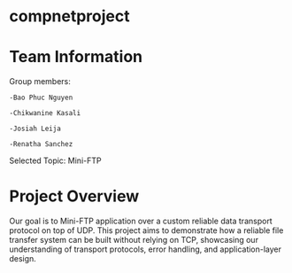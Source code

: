 # compnetproject

# Team Information
  Group members:
  
    -Bao Phuc Nguyen
  
    -Chikwanine Kasali
  
    -Josiah Leija
  
    -Renatha Sanchez

  Selected Topic: Mini-FTP

# Project Overview
  Our goal is to Mini-FTP application over a custom reliable data transport protocol on top of UDP. This project aims to demonstrate how a reliable file transfer system can be built without relying on TCP, showcasing our understanding of transport protocols, error handling, and application-layer design.
  
